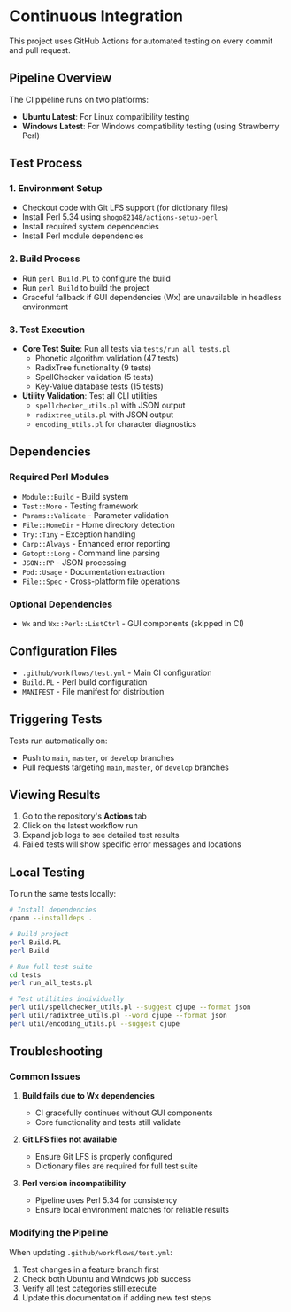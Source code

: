 # Continuous Integration

This project uses GitHub Actions for automated testing on every commit and pull request.

## Pipeline Overview

The CI pipeline runs on two platforms:
- **Ubuntu Latest**: For Linux compatibility testing
- **Windows Latest**: For Windows compatibility testing (using Strawberry Perl)

## Test Process

### 1. Environment Setup
- Checkout code with Git LFS support (for dictionary files)
- Install Perl 5.34 using `shogo82148/actions-setup-perl`
- Install required system dependencies
- Install Perl module dependencies

### 2. Build Process
- Run `perl Build.PL` to configure the build
- Run `perl Build` to build the project
- Graceful fallback if GUI dependencies (Wx) are unavailable in headless environment

### 3. Test Execution
- **Core Test Suite**: Run all tests via `tests/run_all_tests.pl`
  - Phonetic algorithm validation (47 tests)
  - RadixTree functionality (9 tests)  
  - SpellChecker validation (5 tests)
  - Key-Value database tests (15 tests)
- **Utility Validation**: Test all CLI utilities
  - `spellchecker_utils.pl` with JSON output
  - `radixtree_utils.pl` with JSON output
  - `encoding_utils.pl` for character diagnostics

## Dependencies

### Required Perl Modules
- `Module::Build` - Build system
- `Test::More` - Testing framework
- `Params::Validate` - Parameter validation
- `File::HomeDir` - Home directory detection
- `Try::Tiny` - Exception handling
- `Carp::Always` - Enhanced error reporting
- `Getopt::Long` - Command line parsing
- `JSON::PP` - JSON processing
- `Pod::Usage` - Documentation extraction
- `File::Spec` - Cross-platform file operations

### Optional Dependencies
- `Wx` and `Wx::Perl::ListCtrl` - GUI components (skipped in CI)

## Configuration Files

- `.github/workflows/test.yml` - Main CI configuration
- `Build.PL` - Perl build configuration
- `MANIFEST` - File manifest for distribution

## Triggering Tests

Tests run automatically on:
- Push to `main`, `master`, or `develop` branches
- Pull requests targeting `main`, `master`, or `develop` branches

## Viewing Results

1. Go to the repository's **Actions** tab
2. Click on the latest workflow run
3. Expand job logs to see detailed test results
4. Failed tests will show specific error messages and locations

## Local Testing

To run the same tests locally:

```bash
# Install dependencies
cpanm --installdeps .

# Build project
perl Build.PL
perl Build

# Run full test suite
cd tests
perl run_all_tests.pl

# Test utilities individually
perl util/spellchecker_utils.pl --suggest cjupe --format json
perl util/radixtree_utils.pl --word cjupe --format json
perl util/encoding_utils.pl --suggest cjupe
```

## Troubleshooting

### Common Issues

1. **Build fails due to Wx dependencies**
   - CI gracefully continues without GUI components
   - Core functionality and tests still validate

2. **Git LFS files not available**
   - Ensure Git LFS is properly configured
   - Dictionary files are required for full test suite

3. **Perl version incompatibility**
   - Pipeline uses Perl 5.34 for consistency
   - Ensure local environment matches for reliable results

### Modifying the Pipeline

When updating `.github/workflows/test.yml`:
1. Test changes in a feature branch first
2. Check both Ubuntu and Windows job success
3. Verify all test categories still execute
4. Update this documentation if adding new test steps